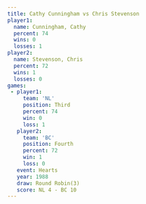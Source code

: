 ```yaml
---
title: Cathy Cunningham vs Chris Stevenson
player1:                 
  name: Cunningham, Cathy
  percent: 74            
  wins: 0                
  losses: 1              
player2:                 
  name: Stevenson, Chris 
  percent: 72            
  wins: 1                
  losses: 0              
games:
 - player1:         
     team: 'NL'     
     position: Third
     percent: 74    
     win: 0         
     loss: 1        
   player2:          
     team: 'BC'      
     position: Fourth
     percent: 72     
     win: 1          
     loss: 0         
   event: Hearts       
   year: 1988          
   draw: Round Robin(3)
   score: NL 4 - BC 10 
---
```

